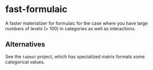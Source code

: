 # fast-formulaic

A faster materializer for formulaic for the case where you have large numbers of levels (> 100) in categories as well as interactions.


## Alternatives

See the `tabmat` project, which has specialized matrix formats some categorical values.
